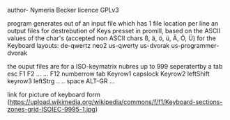 author- Nymeria Becker 
licence GPLv3


program generates out of an input file
	 which has 1 file location per line
an output files for destrebution of Keys presset in promill, based on the ASCII values of the char's (accepted non ASCII chars ß, ä, ö, ü, Ä, Ö, Ü)
for the Keyboard layouts:
de-qwertz
neo2
us-qwerty
us-dvorak
us-programmer-dvorak

the ouput files are for a ISO-keymatrix nubres up to 999 seperatertby a tab
esc	F1	F2 ... ... F12
numberrow
tab	Keyrow1
capslock	Keyrow2
leftShift keyrow3
leftStrg .. .. space ALT-GR ...


link for picture of keyboard  form (https://upload.wikimedia.org/wikipedia/commons/f/f1/Keyboard-sections-zones-grid-ISOIEC-9995-1.jpg)
